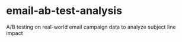 # email-ab-test-analysis
A/B testing on real-world email campaign data to analyze subject line impact
